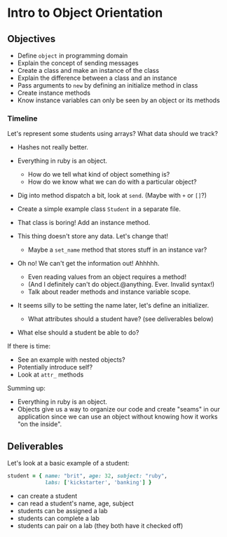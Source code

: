 # Intro to Object Orientation

## Objectives

* Define `object` in programming domain
* Explain the concept of sending messages
* Create a class and make an instance of the class
* Explain the difference between a class and an instance
* Pass arguments to `new` by defining an initialize method in class
* Create instance methods
* Know instance variables can only be seen by an object or its methods

### Timeline

Let's represent some students using arrays? What data should we track?

* Hashes not really better.




* Everything in ruby is an object.
  * How do we tell what kind of object something is?
  * How do we know what we can do with a particular object?
* Dig into method dispatch a bit, look at `send`. (Maybe with `+` or `[]`?)
* Create a simple example class `Student` in a separate file.
* That class is boring! Add an instance method.
* This thing doesn't store any data. Let's change that!
  * Maybe a `set_name` method that stores stuff in an instance var?
* Oh no! We can't get the information out!  Ahhhhh.
  * Even reading values from an object requires a method!
  * (And I definitely can't do object.@anything. Ever. Invalid syntax!)
  * Talk about reader methods and instance variable scope.
* It seems silly to be setting the name later, let's define an initializer.
  * What attributes should a student have? (see deliverables below)
* What else should a student be able to do?

If there is time:
  * See an example with nested objects?
  * Potentially introduce self?
  * Look at `attr_` methods

Summing up:
  * Everything in ruby is an object.
  * Objects give us a way to organize our code and create "seams" in our application since we can use an object without knowing how it works "on the inside".

## Deliverables

  Let's look at a basic example of a student:

  ```ruby
  student = { name: "brit", age: 32, subject: "ruby",
              labs: ['kickstarter', 'banking'] }
  ```

  * can create a student
  * can read a student's name, age, subject
  * students can be assigned a lab
  * students can complete a lab
  * students can pair on a lab (they both have it checked off)
